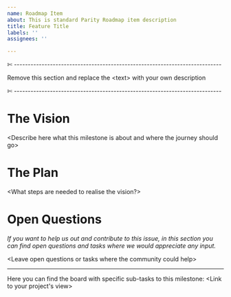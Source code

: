 ```yaml
---
name: Roadmap Item
about: This is standard Parity Roadmap item description
title: Feature Title
labels: ''
assignees: ''

---
```


✄ ---------------------------------------------------------------------------

Remove this section and replace the \<text> with your own description

✄ ---------------------------------------------------------------------------

# The Vision

\<Describe here what this milestone is about and where the journey should go>


# The Plan
\<What steps are needed to realise the vision?> 

# Open Questions
_If you want to help us out and contribute to this issue, in this section you can find open questions and tasks where we would appreciate any input._

\<Leave open questions or tasks where the community could help>

---

Here you can find the board with specific sub-tasks to this milestone:
\<Link to your project's view>
